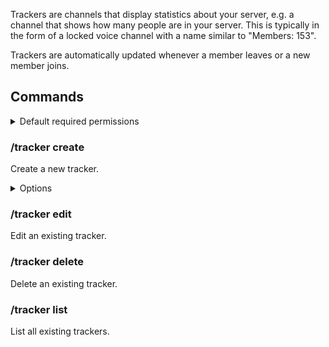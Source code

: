 Trackers are channels that display statistics about your server, e.g. a channel that shows how many people are in your server. This is typically in the form of a locked voice channel with a name similar to "Members: 153".

Trackers are automatically updated whenever a member leaves or a new member joins.

## Commands

<details><summary>Default required permissions</summary>

- **Manage channels**
</details>

### /tracker create
Create a new tracker.

<details><summary>Options</summary>

- **Channel\***: Channel to link to the tracker.
- **Type\***: The type of the tracker.
   - Member count (including bots)
   - Bot count
   - Human count
</details>

### /tracker edit
Edit an existing tracker.

### /tracker delete
Delete an existing tracker.

### /tracker list
List all existing trackers.